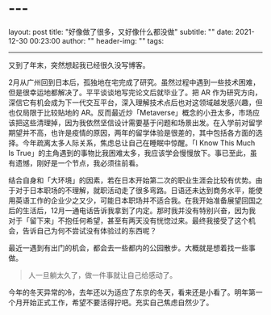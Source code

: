 # ---
layout:     post
title:      "好像做了很多，又好像什么都没做"
subtitle:   ""
date:       2021-12-30 00:23:00
author:     ""
header-img: ""
tags:

---
又到了年末，突然想起我已经很久没写博客。

2月从广州回到日本后，孤独地在宅完成了研究。虽然过程中遇到一些技术困难，但是很幸运地都解决了。平平谈谈地写完论文后就毕业了。把 AR 作为研究方向，深信它有机会成为下一代交互平台，深入理解技术点后也对这领域越发感兴趣，但也仅局限于比较贴地的 AR。反而最近炒「Metaverse」概念的小丑太多，市场应该把这些清理掉，因为我依然坚信设计需要基于问题和场景出发。在入学前对留学期望并不高，也许是疫情的原因，两年的留学体验是很差的，其中包括各方面的选择。今年疏离太多人际关系，焦虑总让自己在睡眠中惊醒。「I Know This Much Is True」的主角遇到的事物比我困难太多，我应该学会慢慢放下。事已至此，虽有遗憾，刚好是一个节点，我必须往前看。

<!-- more --> 

结合自身和「大环境」的因素，若在日本开始第二次的职业生涯会比较有优势。由于对于日本职场的不理解，就职活动走了很多弯路。日语还未达到商务水平，能使用英语工作的企业少之又少，可能日本职场并不适合我。在我开始准备展望回国之后的生活后，12月一通电话告诉我拿到了内定。那时我并没有特别兴奋，因为我对于「留下来」不抱任何希望，甚至有两天没有恍惚过来。最终我接受了这个机会，告诉自己为何不尝试没有体验过的东西呢？

最近一遇到有出门的机会，都会去一些都内的公园散步。大概就是想着找一些事做。

> 人一旦躺太久了，做一件事就让自己给感动了。

今年的冬天异常的冷，去年还以为适应了东京的冬天，看来还是小看了。明年第一个月开始正式工作，希望不要活得拧吧。充实自己焦虑自然少了。